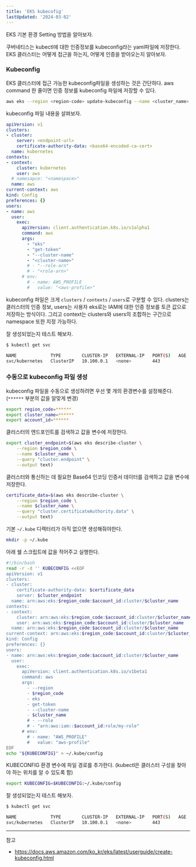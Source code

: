 ```yaml
---
title: 'EKS kubecofig'
lastUpdated: '2024-03-02'
---
```

 
EKS 기본 환경 Setting 방법을 알아보자.

쿠버네티스는 kubectl에 대한 인증정보를 kubeconfig라는 yaml파일에 저장한다. EKS 클러스터는 어떻게 접근을 하는지, 어떻게 인증을 받아오는지 알아보자.

### Kubeconfig

EKS 클러스터에 접근 가능한 kubeconfig파일을 생성하는 것은 간단하다. aws command 한 줄이면 인증 정보를 kubeconfig 파일에 저장할 수 있다.

```bash
aws eks --region <region-code> update-kubeconfig --name <cluster_name>
```

kubeconfig 파일 내용을 살펴보자.

```yml
apiVersion: v1
clusters:
- cluster:
    server: <endpoint-url>
    certificate-authority-data: <base64-encoded-ca-cert>
  name: kubernetes
contexts:
- context:
    cluster: kubernetes
    user: aws
  # namesapce: "<namespace>"
  name: aws
current-context: aws
kind: Config
preferences: {}
users:
- name: aws
  user:
    exec:
      apiVersion: client.authentication.k8s.io/v1alpha1
      command: aws
      args:
        - "eks"
        - "get-token"
        - "--cluster-name"
        - "<cluster-name>"
        # - "--role-arn"
        # - "<role-arn>"
      # env:
        # - name: AWS_PROFILE
        #   value: "<aws-profile>"

```

kubeconfig 파일은 크게 `clusters` / `contexts` / `users`로 구분할 수 있다. clusters는 클러스터의 인증 정보, users는 사용자 eks로는 IAM에 대한 인증 정보를 토큰 값으로 저장하는 방식이다. 그리고 context는 clusters와 users의 조합하는 구간으로 namespace 또한 지정 가능하다.

잘 생성되었는지 테스트 해보자.

```bash
$ kubectl get svc

NAME             TYPE        CLUSTER-IP   EXTERNAL-IP   PORT(S)   AGE
svc/kubernetes   ClusterIP   10.100.0.1   <none>        443
```

### 수동으로 kubeconfig 파일 생성

kubeconfig 파일을 수동으로 생성하려면 우선 몇 개의 환경변수를 설정해준다. (`******` 부분의 값을 알맞게 변경)

```bash
export region_code=******
export cluster_name=******
export account_id=******
```

클러스터의 엔드포인트를 검색하고 값을 변수에 저장한다.

```bash
export cluster_endpoint=$(aws eks describe-cluster \
    --region $region_code \
    --name $cluster_name \
    --query "cluster.endpoint" \
    --output text)
```

클러스터와 통신하는 데 필요한 Base64 인코딩 인증서 데이터를 검색하고 값을 변수에 저장한다.

```bash
certificate_data=$(aws eks describe-cluster \
    --region $region_code \
    --name $cluster_name \
    --query "cluster.certificateAuthority.data" \
    --output text)
```
  
기본 `~/.kube` 디렉터리가 아직 없으면 생성해줘야한다.

```bash
mkdir -p ~/.kube
```

아래 쉘 스크립트에 값을 적어주고 실행한다.

```bash
#!/bin/bash
read -r -d '' KUBECONFIG <<EOF
apiVersion: v1
clusters:
- cluster:
    certificate-authority-data: $certificate_data
    server: $cluster_endpoint
  name: arn:aws:eks:$region_code:$account_id:cluster/$cluster_name
contexts:
- context:
    cluster: arn:aws:eks:$region_code:$account_id:cluster/$cluster_name
    user: arn:aws:eks:$region_code:$account_id:cluster/$cluster_name
  name: arn:aws:eks:$region_code:$account_id:cluster/$cluster_name
current-context: arn:aws:eks:$region_code:$account_id:cluster/$cluster_name
kind: Config
preferences: {}
users:
- name: arn:aws:eks:$region_code:$account_id:cluster/$cluster_name
  user:
    exec:
      apiVersion: client.authentication.k8s.io/v1beta1
      command: aws
      args:
        - --region
        - $region_code
        - eks
        - get-token
        - --cluster-name
        - $cluster_name
        # - --role
        # - "arn:aws:iam::$account_id:role/my-role"
      # env:
        # - name: "AWS_PROFILE"
        #   value: "aws-profile"
EOF
echo "${KUBECONFIG}" > ~/.kube/config
```

KUBECONFIG 환경 변수에 파일 경로를 추가한다. (kubectl은 클러스터 구성을 찾아야 하는 위치를 알 수 있도록 함)

```bash
export KUBECONFIG=$KUBECONFIG:~/.kube/config
```

잘 생성되었는지 테스트 해보자.

```bash
$ kubectl get svc

NAME             TYPE        CLUSTER-IP   EXTERNAL-IP   PORT(S)   AGE
svc/kubernetes   ClusterIP   10.100.0.1   <none>        443
```

---
참고
- https://docs.aws.amazon.com/ko_kr/eks/latest/userguide/create-kubeconfig.html